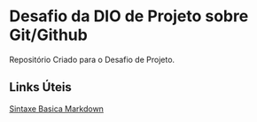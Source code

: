 # Desafio da DIO de Projeto sobre Git/Github
Repositório Criado para o Desafio de Projeto. 

## Links Úteis
[Sintaxe Basica Markdown](https://www.markdownguide.org/basic-syntax/)
